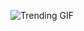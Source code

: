 
<!-- GIF_SECTION -->
![Trending GIF](https://media2.giphy.com/media/v1.Y2lkPThiYjIxNzcydmZzemdta210Y285cjI5cThzY3ZsbnJidW9oMHhrYjZ4dmhxeWdvcyZlcD12MV9naWZzX3NlYXJjaCZjdD1n/lOfSzpPeMb9gF2OJ5O/giphy.gif)
<!-- END_GIF_SECTION -->
